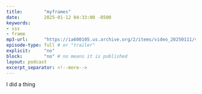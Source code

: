 ```yaml
---
title:        "myframes"
date:         2025-01-12 04:33:00 -0500
keywords:
- sss
- frame
mp3-url:      "https://ia600105.us.archive.org/2/items/video_20250111/video.mp4"
episode-type: full # or "trailer"
explicit:     "no"
block:        "no" # no means it is published
layout: podcast
excerpt_separator: <!--more-->
---
```

<!--more-->

I did a thing